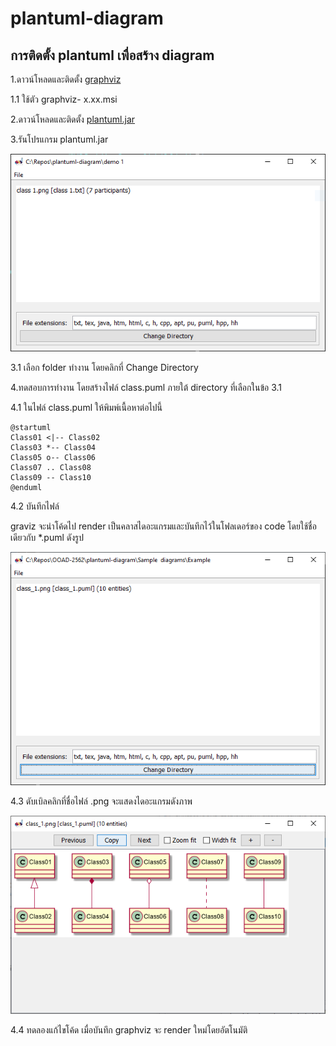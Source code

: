 # plantuml-diagram

 ## การติดตั้ง plantuml  เพื่อสร้าง diagram

1.ดาวน์โหลดและติดตั้ง [graphviz](https://graphviz.gitlab.io/_pages/Download/Download_windows.html)

1.1 ใช้ตัว graphviz- x.xx.msi

2.ดาวน์โหลดและติดตั้ง [plantuml.jar](http://sourceforge.net/projects/plantuml/files/plantuml.jar/download)

3.รันโปรแกรม plantuml.jar

![](./pictures/picture-01.png)

3.1 เลือก folder ทำงาน โดยคลิกที่
 Change Directory

4.ทดสอบการทำงาน โดยสร้างไฟล์ class.puml ภายใต้ directory ที่เลือกในข้อ 3.1

4.1 ในไฟล์ class.puml  ให้พิมพ์เนื้อหาต่อไปนี้

``` puml
@startuml
Class01 <|-- Class02
Class03 *-- Class04
Class05 o-- Class06
Class07 .. Class08
Class09 -- Class10
@enduml
```

4.2 บันทึกไฟล์

graviz จะนำโค้ดไป render เป็นคลาสไดอะแกรมและบันทึกไว้ในโฟลเดอร์ของ code โดยใช้ชื่อเดียวกับ *.puml ดังรูป

![](./pictures/picture-02.png)

4.3 ดับเบิลคลิกที่ชื่อไฟล์ .png จะแสดงไดอะแกรมดังภาพ

![](./pictures/picture-03.png)

4.4 ทดลองแก้ไขโค้ด เมื่อบันทึก graphviz จะ render ใหม่โดยอัตโนมัติ

